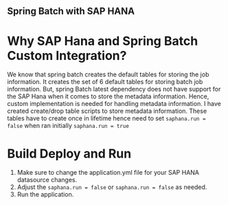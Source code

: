 ## Spring Batch with SAP HANA ##
# Why SAP Hana and Spring Batch Custom Integration?
We know that spring batch creates the default tables for storing the job information.
It creates the set of 6 default tables for storing batch job information.
But, spring Batch latest dependency does not have support for the SAP Hana
when it comes to store the metadata information.
Hence, custom implementation is needed for handling metadata information.
I have created create/drop table scripts to store metadata information. 
These tables have to create once in lifetime hence need to set 
`saphana.run = false` when ran initially `saphana.run = true`

# Build Deploy and Run
1. Make sure to change the application.yml file for your SAP HANA datasource changes.
2. Adjust the `saphana.run = false` or `saphana.run = false` as needed.
3. Run the application.
